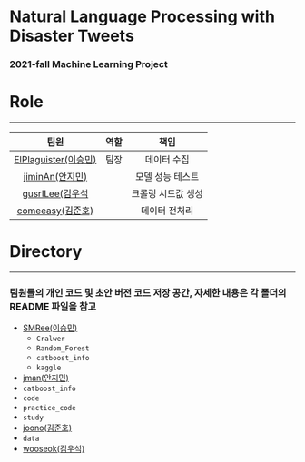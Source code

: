 # Natural Language Processing with Disaster Tweets
### 2021-fall Machine Learning Project


# Role
------------------------------

|     팀원     |                       역할                        |          책임                        |
| :---------: | :----------------------------------------------: | :---------------------------------: |
|    [ElPlaguister(이승민)](https://github.com/ElPlaguister) | 팀장 |  데이터 수집  |
|  [jiminAn(안지민)](https://github.com/jiminAn)   |  | 모델 성능 테스트   |
|     [gusrlLee(김우석](https://github.com/gusrlLee)   |   | 크롤링 시드값 생성 |
| [comeeasy(김준호)](https://github.com/comeeasy) |   |  데이터 전처리  |


# Directory
------------------------------
### 팀원들의 개인 코드 및 초안 버전 코드 저장 공간, 자세한 내용은 각 폴더의 README 파일을 참고
- [SMRee(이승민)](https://github.com/jiminAn/ML_Project/tree/main/SMRee)
  - `Cralwer`
  - `Random_Forest`
  - `catboost_info`
  - `kaggle`
- [jman(안지민)](https://github.com/jiminAn/ML_Project/tree/main/jman)
 - `catboost_info`
 - `code`
 - `practice_code`
 - `study`
- [joono(김준호)](https://github.com/jiminAn/ML_Project/tree/main/joono)
 - `data`
- [wooseok(김우석)](https://github.com/jiminAn/ML_Project/tree/main/wooseok)
